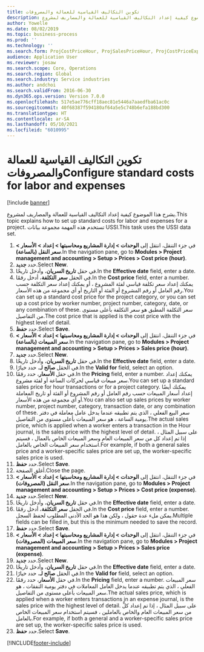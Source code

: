 ```yaml
---
title: تكوين التكاليف القياسية للعمالة والمصروفات
description: يشرح هذا الموضوع كيفية إعداد التكاليف القياسية للعمالة والمصاريف لمشروع.
author: Yowelle
ms.date: 08/02/2019
ms.topic: business-process
ms.prod: ''
ms.technology: ''
ms.search.form: ProjCostPriceHour, ProjSalesPriceHour, ProjCostPriceExpense, ProjSalesPriceCost
audience: Application User
ms.reviewer: josaw
ms.search.scope: Core, Operations
ms.search.region: Global
ms.search.industry: Service industries
ms.author: andchoi
ms.search.validFrom: 2016-06-30
ms.dyn365.ops.version: Version 7.0.0
ms.openlocfilehash: 517e5ae776cff18aec81e5446a7aaedfba61ac0c
ms.sourcegitcommit: 40f68387f594180af64a5e5c748b6efa188bd300
ms.translationtype: HT
ms.contentlocale: ar-SA
ms.lasthandoff: 05/10/2021
ms.locfileid: "6010995"
---
```

# <a name="configure-standard-costs-for-labor-and-expenses"></a><span data-ttu-id="0cce7-103">تكوين التكاليف القياسية للعمالة والمصروفات</span><span class="sxs-lookup"><span data-stu-id="0cce7-103">Configure standard costs for labor and expenses</span></span>

[!include [banner](../../includes/banner.md)]

<span data-ttu-id="0cce7-104">يشرح هذا الموضوع كيفية إعداد التكاليف القياسية للعمالة والمصاريف لمشروع.</span><span class="sxs-lookup"><span data-stu-id="0cce7-104">This topic explains how to set up standard costs for labor and expenses for a project.</span></span> <span data-ttu-id="0cce7-105">تستخدم هذه المهمة مجموعة بيانات USSI.</span><span class="sxs-lookup"><span data-stu-id="0cce7-105">This task uses the USSI data set.</span></span>

1. <span data-ttu-id="0cce7-106">في جزء التنقل، انتقل إلى **الوحدات > إدارة المشاريع ومحاسبتها > إعداد > الأسعار > سعر النقل (بالساعة)**.</span><span class="sxs-lookup"><span data-stu-id="0cce7-106">In the navigation pane, go to **Modules > Project management and accounting > Setup > Prices > Cost price (hour)**.</span></span>
2. <span data-ttu-id="0cce7-107">حدد **جديد**.</span><span class="sxs-lookup"><span data-stu-id="0cce7-107">Select **New**.</span></span>
3. <span data-ttu-id="0cce7-108">في حقل **تاريخ السريان**، وأدخل تاريخًا.</span><span class="sxs-lookup"><span data-stu-id="0cce7-108">In the **Effective date** field, enter a date.</span></span>
4. <span data-ttu-id="0cce7-109">في الحقل **سعر التكلفة**، أدخل رقمًا.</span><span class="sxs-lookup"><span data-stu-id="0cce7-109">In the **Cost price** field, enter a number.</span></span> <span data-ttu-id="0cce7-110">يمكنك إعداد سعر تكلفة قياسي لفئة المشروع ، أو يمكنك إعداد سعر التكلفة حسب رقم العامل أو رقم المشروع أو الفئة أو التاريخ أو أي مجموعة من هذه الأسعار.</span><span class="sxs-lookup"><span data-stu-id="0cce7-110">You can set up a standard cost price for the project category, or you can set up a cost price by worker number, project number, category, date, or any combination of these.</span></span> <span data-ttu-id="0cce7-111">سعر التكلفة المطبق هو سعر التكلفة بأعلى مستوى من التفاصيل.</span><span class="sxs-lookup"><span data-stu-id="0cce7-111">The cost price that is applied is the cost price with the highest level of detail.</span></span>  
5. <span data-ttu-id="0cce7-112">حدد **حفظ**.</span><span class="sxs-lookup"><span data-stu-id="0cce7-112">Select **Save**.</span></span>
6. <span data-ttu-id="0cce7-113">في جزء التنقل، انتقل إلى **الوحدات > إدارة المشاريع ومحاسبتها > إعداد > الأسعار > سعر المبيعات (بالساعة)**.</span><span class="sxs-lookup"><span data-stu-id="0cce7-113">In the navigation pane, go to **Modules > Project management and accounting > Setup > Prices > Sales price (hour)**.</span></span>
7. <span data-ttu-id="0cce7-114">حدد **جديد**.</span><span class="sxs-lookup"><span data-stu-id="0cce7-114">Select **New**.</span></span>
8. <span data-ttu-id="0cce7-115">في حقل **تاريخ السريان**، وأدخل تاريخًا.</span><span class="sxs-lookup"><span data-stu-id="0cce7-115">In the **Effective date** field, enter a date.</span></span>
9. <span data-ttu-id="0cce7-116">في الحقل **صالح لـ**، حدد خيارًا.</span><span class="sxs-lookup"><span data-stu-id="0cce7-116">In the **Valid for** field, select an option.</span></span>
10. <span data-ttu-id="0cce7-117">في حقل **الأسعار**، حدد رقمًا.</span><span class="sxs-lookup"><span data-stu-id="0cce7-117">In the **Pricing** field, enter a number.</span></span> <span data-ttu-id="0cce7-118">يمكنك إعداد سعر مبيعات قياسي لحركات الساعة أو لفئة مشروع.</span><span class="sxs-lookup"><span data-stu-id="0cce7-118">You can set up a standard sales price for hour transactions or for a project category.</span></span> <span data-ttu-id="0cce7-119">يمكنك أيضًا إعداد أسعار المبيعات حسب رقم العامل أو رقم المشروع أو الفئة أو تاريخ المعاملة أو أي مجموعة من هذه الأسعار.</span><span class="sxs-lookup"><span data-stu-id="0cce7-119">You can also set up sales prices by worker number, project number, category, transaction date, or any combination of these.</span></span> <span data-ttu-id="0cce7-120">سعر البيع الفعلي ، الذي يتم تطبيقه عندما يدخل عامل معاملة في دفتر يومية الساعة ، هو سعر المبيعات بأعلى مستوى من التفاصيل.</span><span class="sxs-lookup"><span data-stu-id="0cce7-120">The actual sales price, which is applied when a worker enters a transaction in the Hour journal, is the sales price with the highest level of detail.</span></span> <span data-ttu-id="0cce7-121">على سبيل المثال ، إذا تم إعداد كل من سعر المبيعات العام وسعر المبيعات الخاص بالعمال ، فسيتم استخدام سعر المبيعات الخاص بالعامل.</span><span class="sxs-lookup"><span data-stu-id="0cce7-121">For example, if both a general sales price and a worker-specific sales price are set up, the worker-specific sales price is used.</span></span>  
11. <span data-ttu-id="0cce7-122">حدد **حفظ**.</span><span class="sxs-lookup"><span data-stu-id="0cce7-122">Select **Save**.</span></span>
12. <span data-ttu-id="0cce7-123">أغلق الصفحة.</span><span class="sxs-lookup"><span data-stu-id="0cce7-123">Close the page.</span></span>
13. <span data-ttu-id="0cce7-124">في جزء التنقل، انتقل إلى **الوحدات > إدارة المشاريع ومحاسبتها > إعداد > الأسعار > سعر النقل (المصروفات)**.</span><span class="sxs-lookup"><span data-stu-id="0cce7-124">In the navigation pane, go to **Modules > Project management and accounting > Setup > Prices > Cost price (expense)**.</span></span>
14. <span data-ttu-id="0cce7-125">حدد **جديد**.</span><span class="sxs-lookup"><span data-stu-id="0cce7-125">Select **New**.</span></span>
15. <span data-ttu-id="0cce7-126">في حقل **تاريخ السريان**، وأدخل تاريخًا.</span><span class="sxs-lookup"><span data-stu-id="0cce7-126">In the **Effective date** field, enter a date.</span></span>
16. <span data-ttu-id="0cce7-127">في الحقل **سعر التكلفة**، أدخل رقمًا.</span><span class="sxs-lookup"><span data-stu-id="0cce7-127">In the **Cost price** field, enter a number.</span></span> <span data-ttu-id="0cce7-128">يمكن ملء عدة حقول ، ولكن هذا هو الحد الأدنى المطلوب لحفظ السجل.</span><span class="sxs-lookup"><span data-stu-id="0cce7-128">Multiple fields can be filled in, but this is the minimum needed to save the record.</span></span>  
17. <span data-ttu-id="0cce7-129">حدد **حفظ**.</span><span class="sxs-lookup"><span data-stu-id="0cce7-129">Select **Save**.</span></span>
18. <span data-ttu-id="0cce7-130">في جزء التنقل، انتقل إلى **الوحدات > إدارة المشاريع ومحاسبتها > إعداد > الأسعار > سعر المبيعات (المصروفات)**.</span><span class="sxs-lookup"><span data-stu-id="0cce7-130">In the navigation pane, go to **Modules > Project management and accounting > Setup > Prices > Sales price (expense)**.</span></span>
19. <span data-ttu-id="0cce7-131">حدد **جديد**.</span><span class="sxs-lookup"><span data-stu-id="0cce7-131">Select **New**.</span></span>
20. <span data-ttu-id="0cce7-132">في حقل **تاريخ السريان**، وأدخل تاريخًا.</span><span class="sxs-lookup"><span data-stu-id="0cce7-132">In the **Effective date** field, enter a date.</span></span>
21. <span data-ttu-id="0cce7-133">في الحقل **صالح لـ**، حدد خيارًا.</span><span class="sxs-lookup"><span data-stu-id="0cce7-133">In the **Valid for** field, select an option.</span></span>
22. <span data-ttu-id="0cce7-134">في حقل **الأسعار**، حدد رقمًا.</span><span class="sxs-lookup"><span data-stu-id="0cce7-134">In the **Pricing** field, enter a number.</span></span> <span data-ttu-id="0cce7-135">سعر المبيعات الفعلي ، الذي يتم تطبيقه عندما يدخل العامل المعاملات في دفتر يومية النفقات ، هو سعر المبيعات بأعلى مستوى من التفاصيل.</span><span class="sxs-lookup"><span data-stu-id="0cce7-135">The actual sales price, which is applied when a worker enters transactions in an expense journal, is the sales price with the highest level of detail.</span></span> <span data-ttu-id="0cce7-136">على سبيل المثال ، إذا تم إعداد كلٍّ من سعر المبيعات العام والخاص بالعاملين ، فسيتم استخدام سعر المبيعات الخاص بالعامل.</span><span class="sxs-lookup"><span data-stu-id="0cce7-136">For example, if both a general and a worker-specific sales price are set up, the worker-specific sales price is used.</span></span>  
23. <span data-ttu-id="0cce7-137">حدد **حفظ**.</span><span class="sxs-lookup"><span data-stu-id="0cce7-137">Select **Save**.</span></span>



[!INCLUDE[footer-include](../../includes/footer-banner.md)]